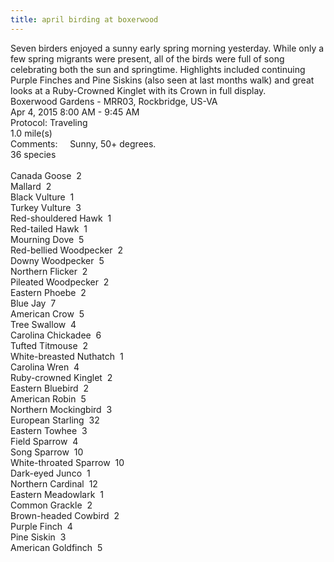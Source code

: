 ```yaml
---
title: april birding at boxerwood
---
```

<div class="paragraph" style="text-align:left;"><span style="">Seven birders enjoyed a sunny early spring morning yesterday. While only a few spring migrants were present, all of the birds were full of song celebrating both the sun and springtime. Highlights included continuing Purple Finches and Pine Siskins (also seen at last months walk) and great looks at a Ruby-Crowned Kinglet with its Crown in full display.</span><br /><span style="">Boxerwood Gardens - MRR03, Rockbridge, US-VA</span><br /><span style="">Apr 4, 2015 8:00 AM - 9:45 AM</span><br /><span style="">Protocol: Traveling</span><br /><span style="">1.0 mile(s)</span><br /><span style="">Comments:&nbsp; &nbsp; &nbsp;Sunny, 50+ degrees.</span><br /><span style="">36 species</span><br /><br /><span style="">Canada Goose&nbsp; 2</span><br /><span style="">Mallard&nbsp; 2</span><br /><span style="">Black Vulture&nbsp; 1</span><br /><span style="">Turkey Vulture&nbsp; 3</span><br /><span style="">Red-shouldered Hawk&nbsp; 1</span><br /><span style="">Red-tailed Hawk&nbsp; 1</span><br /><span style="">Mourning Dove&nbsp; 5</span><br /><span style="">Red-bellied Woodpecker&nbsp; 2</span><br /><span style="">Downy Woodpecker&nbsp; 5</span><br /><span style="">Northern Flicker&nbsp; 2</span><br /><span style="">Pileated Woodpecker&nbsp; 2</span><br /><span style="">Eastern Phoebe&nbsp; 2</span><br /><span style="">Blue Jay&nbsp; 7</span><br /><span style="">American Crow&nbsp; 5</span><br /><span style="">Tree Swallow&nbsp; 4</span><br /><span style="">Carolina Chickadee&nbsp; 6</span><br /><span style="">Tufted Titmouse&nbsp; 2</span><br /><span style="">White-breasted Nuthatch&nbsp; 1</span><br /><span style="">Carolina Wren&nbsp; 4</span><br /><span style="">Ruby-crowned Kinglet&nbsp; 2</span><br /><span style="">Eastern Bluebird&nbsp; 2</span><br /><span style="">American Robin&nbsp; 5</span><br /><span style="">Northern Mockingbird&nbsp; 3</span><br /><span style="">European Starling&nbsp; 32</span><br /><span style="">Eastern Towhee&nbsp; 3</span><br /><span style="">Field Sparrow&nbsp; 4</span><br /><span style="">Song Sparrow&nbsp; 10</span><br /><span style="">White-throated Sparrow&nbsp; 10</span><br /><span style="">Dark-eyed Junco&nbsp; 1</span><br /><span style="">Northern Cardinal&nbsp; 12</span><br /><span style="">Eastern Meadowlark&nbsp; 1</span><br /><span style="">Common Grackle&nbsp; 2</span><br /><span style="">Brown-headed Cowbird&nbsp; 2</span><br /><span style="">Purple Finch&nbsp; 4</span><br /><span style="">Pine Siskin&nbsp; 3</span><br /><span style="">American Goldfinch&nbsp; 5</span><br /></div>
